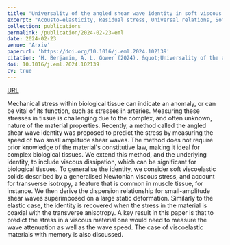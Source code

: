```yaml
---
title: "Universality of the angled shear wave identity in soft viscous solids"
excerpt: "Acousto-elasticity, Residual stress, Universal relations, Soft solids, Ultrasonic testing, Nonlinear viscoelasticity"
collection: publications
permalink: /publication/2024-02-23-eml
date: 2024-02-23
venue: 'Arxiv'
paperurl: 'https://doi.org/10.1016/j.eml.2024.102139'
citation: 'H. Berjamin, A. L. Gower (2024). &quot;Universality of the angled shear wave identity in soft viscous solids&quot;, <i>Extreme Mechanics Letters</i> 102139.'
doi: 10.1016/j.eml.2024.102139
cv: true
---
```


[URL](https://www.sciencedirect.com/science/article/pii/S2352431624000191)

Mechanical stress within biological tissue can indicate an anomaly, or can be vital of its function, such as stresses in arteries. Measuring these stresses in tissue is challenging due to the complex, and often unknown, nature of the material properties. Recently, a method called the angled shear wave identity was proposed to predict the stress by measuring the speed of two small amplitude shear waves. The method does not require prior knowledge of the material's constitutive law, making it ideal for complex biological tissues. We extend this method, and the underlying identity, to include viscous dissipation, which can be significant for biological tissues. To generalise the identity, we consider soft viscoelastic solids described by a generalised Newtonian viscous stress, and account for transverse isotropy, a feature that is common in muscle tissue, for instance. We then derive the dispersion relationship for small-amplitude shear waves superimposed on a large static deformation. Similarly to the elastic case, the identity is recovered when the stress in the material is coaxial with the transverse anisotropy. A key result in this paper is that to predict the stress in a viscous material one would need to measure the wave attenuation as well as the wave speed. The case of viscoelastic materials with memory is also discussed.
